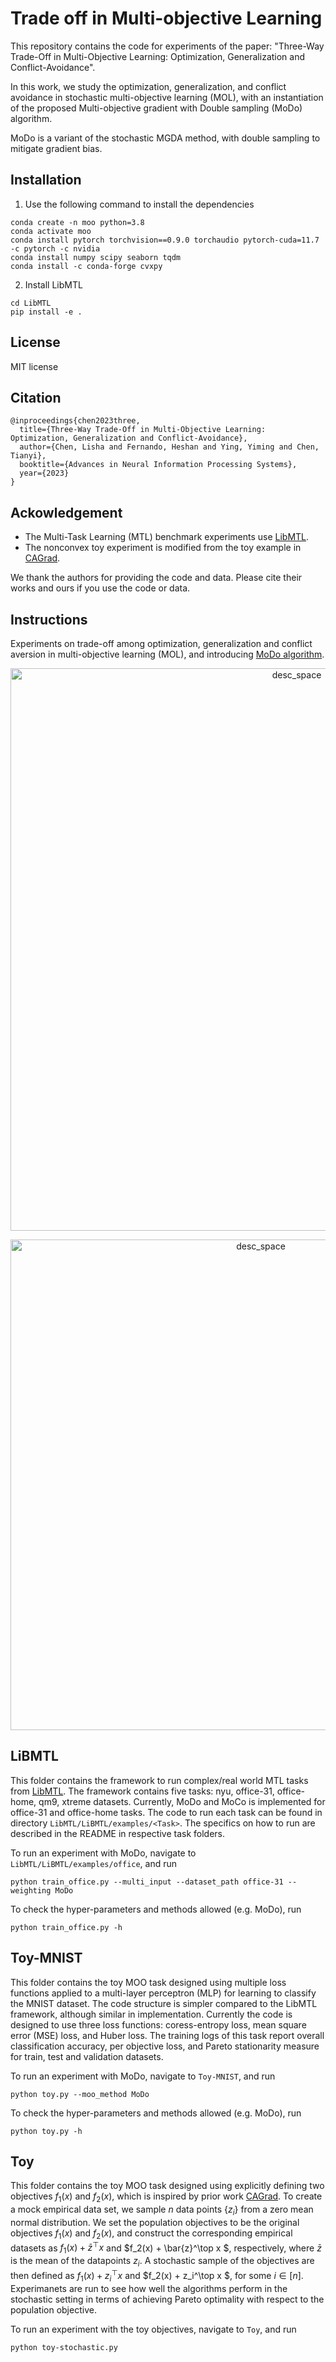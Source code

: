 # Trade off in Multi-objective Learning



This repository contains the code for experiments of the paper: "Three-Way Trade-Off in Multi-Objective Learning: Optimization, Generalization and Conflict-Avoidance".

In this work, we study the optimization, generalization, and conflict avoidance in stochastic multi-objective learning (MOL), with an instantiation of the proposed Multi-objective gradient with Double sampling (MoDo) algorithm.

MoDo is a variant of the stochastic MGDA method, with double sampling to mitigate gradient bias.


## Installation

1. Use the following command to install the dependencies
```
conda create -n moo python=3.8
conda activate moo
conda install pytorch torchvision==0.9.0 torchaudio pytorch-cuda=11.7 -c pytorch -c nvidia
conda install numpy scipy seaborn tqdm
conda install -c conda-forge cvxpy
```
2. Install LibMTL

```
cd LibMTL
pip install -e .
```



## License

MIT license

## Citation

```
@inproceedings{chen2023three,
  title={Three-Way Trade-Off in Multi-Objective Learning: Optimization, Generalization and Conflict-Avoidance},
  author={Chen, Lisha and Fernando, Heshan and Ying, Yiming and Chen, Tianyi},
  booktitle={Advances in Neural Information Processing Systems},
  year={2023}
}
```



## Ackowledgement

- The Multi-Task Learning (MTL) benchmark experiments use [LibMTL](https://github.com/median-research-group/LibMTL).
- The nonconvex toy experiment is modified from the toy example in [CAGrad](https://github.com/Cranial-XIX/CAGrad).

We thank the authors for providing the code and data. Please cite their works and ours if you use the code or data.

## Instructions

Experiments on trade-off among optimization, generalization and conflict aversion in multi-objective learning (MOL), and introducing [MoDo algorithm](https://arxiv.org/pdf/2305.20057.pdf).

<p align="center">
<img width="900" alt="desc_space" src="https://github.com/heshandevaka/Trade-Off-MOL/assets/96305785/b84fdf81-2e95-479f-b874-c5394af34d50">
</p>

<p align="center">
<img width="785" alt="desc_space" src="https://github.com/heshandevaka/Trade-Off-MOL/assets/96305785/c75cb5cd-2df6-4cb0-8dde-9733b1452cfb)">
</p>


## LiBMTL

This folder contains the framework to run complex/real world MTL tasks from [LibMTL](https://github.com/median-research-group/LibMTL). The framework contains five tasks: nyu, office-31, office-home, qm9, xtreme datasets. Currently, MoDo and MoCo is implemented for office-31 and office-home tasks. The code to run each task can be found in directory `LibMTL/LiBMTL/examples/<Task>`. The specifics on how to run are described in the README in respective task folders. 

To run an experiment with MoDo, navigate to `LibMTL/LiBMTL/examples/office`, and run

```shell
python train_office.py --multi_input --dataset_path office-31 --weighting MoDo
```

To check the hyper-parameters and methods allowed (e.g. MoDo), run

```shell
python train_office.py -h
```

## Toy-MNIST

This folder contains the toy MOO task designed using multiple loss functions applied to a multi-layer perceptron (MLP) for learning to classify the MNIST dataset. The code structure is simpler compared to the LibMTL framework, although similar in implementation. Currently the code is designed to use three loss functions: coress-entropy loss, mean square error (MSE) loss, and Huber loss. The training logs of this task report overall classification accuracy, per objective loss, and Pareto stationarity measure for train, test and validation datasets.

To run an experiment with MoDo, navigate to `Toy-MNIST`, and run

```shell
python toy.py --moo_method MoDo
```

To check the hyper-parameters and methods allowed (e.g. MoDo), run

```shell
python toy.py -h
```

## Toy

This folder contains the toy MOO task designed using explicitly defining two objectives $f_1(x)$ and $f_2(x)$, which is inspired by prior work [CAGrad](https://github.com/Cranial-XIX/CAGrad). To create a mock empirical data set, we sample $n$ data points $\{z_i\}$ from a zero mean normal distribution. We set the population objectives to be the original objectives $f_1(x)$ and $f_2(x)$, and construct the corresponding empirical datasets as $f_1(x) +  \bar{z}^\top x$ and $f_2(x) + \bar{z}^\top x $, respectively, where $\bar{z}$ is the mean of the datapoints $z_i$. A stochastic sample of the objectives are then defined as $f_1(x) +  z_i^\top x$ and $f_2(x) + z_i^\top x $, for some $i\in[n]$. Experimanets are run to see how well the algorithms perform in the stochastic setting in terms of achieving Pareto optimality with respect to the population objective.

To run an experiment with the toy objectives, navigate to `Toy`, and run

```shell
python toy-stochastic.py
```
